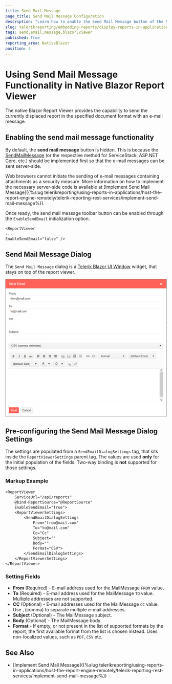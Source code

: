 ```yaml
---
title: Send Mail Message
page_title: Send Mail Message Configuration
description: "Learn how to enable the Send Mail Message button of the Native Blazor Report Viewer and how to pre-configure the Send Mail Message Dialog."
slug: telerikreporting/embedding-reports/display-reports-in-applications/web-application/native-blazor-report-viewer/send-mail-message
tags: send,email,message,blazor,viewer
published: True
reporting_area: NativeBlazor
position: 3
---
```


# Using Send Mail Message Functionality in Native Blazor Report Viewer

The native Blazor Report Viewer provides the capability to send the currently displaced report in the specified document format with an e-mail message.

## Enabling the send mail message functionality

By default, the __send mail message__ button is hidden. This is because the [SendMailMessage](/reporting/api/Telerik.Reporting.Services.WebApi.ReportsControllerBase#Telerik_Reporting_Services_WebApi_ReportsControllerBase_SendMailMessage) (or the respective method for ServiceStack, ASP.NET Core, etc.) should be implemented first so that the e-mail messages can be sent server-side.

Web browsers cannot initiate the sending of e-mail messages containing attachments as a security measure. More information on how to implement the necessary server-side code is available at [Implement Send Mail Message]({%slug telerikreporting/using-reports-in-applications/host-the-report-engine-remotely/telerik-reporting-rest-services/implement-send-mail-message%}).

Once ready, the send mail message toolbar button can be enabled through the `EnableSendEmail` initialization option.

````CSHTML
<ReportViewer 
...
EnableSendEmail="false" />
````

## Send Mail Message Dialog

The `Send Mail Message` dialog is a [Telerik Blazor UI Window](https://docs.telerik.com/blazor-ui/components/window/overview) widget, that stays on top of the report viewer.

![Send Email Message Dialog that pops up after clicking on the Send Email button](../images/NativeBlazorReportViewer/BlazorNativeSendMail.png)

## Pre-configuring the Send Mail Message Dialog Settings

The settings are populated from a `SendEmailDialogSettings` tag, that sits inside the `ReportViewerSettings` parent tag. The values are used __only__ for the initial population of the fields. Two-way binding is __not__ supported for those settings.

### Markup Example

````CSHTML
<ReportViewer
	ServiceUrl="/api/reports"
	@bind-ReportSource="@ReportSource"
	EnableSendEmail="true">
	<ReportViewerSettings>
		<SendEmailDialogSettings
			From="from@mail.com"
			To="to@mail.com"
			Cc="Cc"
			Subject=""
			Body=""
			Format="CSV">
		</SendEmailDialogSettings>
	</ReportViewerSettings>
</ReportViewer>
````

### Setting Fields

* __From__ (Required) - E-mail address used for the MailMessage `FROM` value.
* __To__ (Required) - E-mail address used for the MailMessage `TO` value. Multiple addresses are not supported.
* __CC__ (Optional) - E-mail addresses used for the MailMessage `CC` value. Use `,`(comma) to separate multiple e-mail addresses.
* __Subject__ (Optional) - The MailMessage subject.
* __Body__ (Optional) - The MailMessage body.
* __Format__ - If empty, or not present in the list of supported formats by the report, the first available format from the list is chosen instead. Uses non-localized values, such as `PDF`, `CSV` etc.

## See Also

* [Implement Send Mail Message]({%slug telerikreporting/using-reports-in-applications/host-the-report-engine-remotely/telerik-reporting-rest-services/implement-send-mail-message%})
